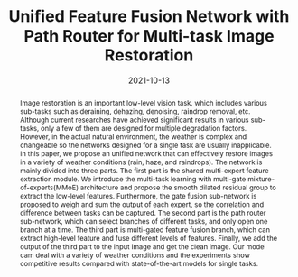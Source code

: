---
title: "Uniﬁed Feature Fusion Network with Path Router for Multi-task Image Restoration"
authors: [Zhou Jingyuan, Leong Chaktou, Luo Yiyang, Lin Minyi, Liao Wantong, Li, Congduan]
venue: 'ICCT 2021'
date: 2021-10-13
tags: []
link: https://ieeexplore.ieee.org/document/9658001
# teaser: https://ieeexplore.ieee.org/mediastore/IEEE/content/media/9657830/9657831/9658001/9658001-fig-7-source-small.gif
abstract: Image restoration is an important low-level vision task, which includes various sub-tasks such as deraining, dehazing, denoising, raindrop removal, etc. Although current researches have achieved significant results in various sub-tasks, only a few of them are designed for multiple degradation factors. However, in the actual natural environment, the weather is complex and changeable so the networks designed for a single task are usually inapplicable. In this paper, we propose an unified network that can effectively restore images in a variety of weather conditions (rain, haze, and raindrops). The network is mainly divided into three parts. The first part is the shared multi-expert feature extraction module. We introduce the multi-task learning with multi-gate mixture-of-experts(MMoE) architecture and propose the smooth dilated residual group to extract the low-level features. Furthermore, the gate fusion sub-network is proposed to weigh and sum the output of each expert, so the correlation and difference between tasks can be captured. The second part is the path router sub-network, which can select branches of different tasks, and only open one branch at a time. The third part is multi-gated feature fusion branch, which can extract high-level feature and fuse different levels of features. Finally, we add the output of the third part to the input image and get the clean image. Our model cam deal with a variety of weather conditions and the experiments show competitive results compared with state-of-the-art models for single tasks.
---